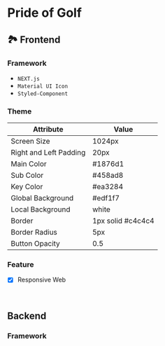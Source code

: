 # Pride of Golf

## 🏞 Frontend

### Framework

- `NEXT.js`
- `Material UI Icon`
- `Styled-Component`

### Theme

| Attribute              | Value             |
| ---------------------- | ----------------- |
| Screen Size            | 1024px            |
| Right and Left Padding | 20px              |
| Main Color             | #1876d1           |
| Sub Color              | #458ad8           |
| Key Color              | #ea3284           |
| Global Background      | #edf1f7           |
| Local Background       | white             |
| Border                 | 1px solid #c4c4c4 |
| Border Radius          | 5px               |
| Button Opacity         | 0.5               |

### Feature

- [x] Responsive Web

<br>

## Backend

### Framework
